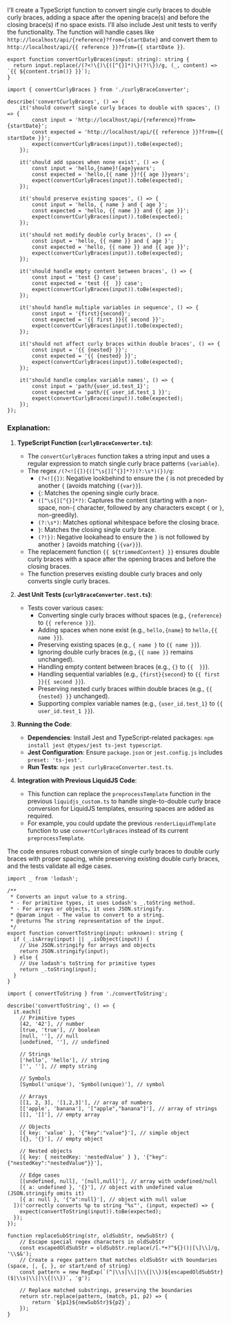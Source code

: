 I'll create a TypeScript function to convert single curly braces to double curly braces, adding a space after the opening brace(s) and before the closing brace(s) if no space exists. I'll also include Jest unit tests to verify the functionality. The function will handle cases like `http://localhost/api/{reference}?from={startDate}` and convert them to `http://localhost/api/{{ reference }}?from={{ startDate }}`.

```
export function convertCurlyBraces(input: string): string {
  return input.replace(/(?<!\{)\{([^{}]*)\}(?!\})/g, (_, content) => `{{ ${content.trim()} }}`);
}
```

```
import { convertCurlyBraces } from './curlyBraceConverter';

describe('convertCurlyBraces', () => {
    it('should convert single curly braces to double with spaces', () => {
        const input = 'http://localhost/api/{reference}?from={startDate}';
        const expected = 'http://localhost/api/{{ reference }}?from={{ startDate }}';
        expect(convertCurlyBraces(input)).toBe(expected);
    });

    it('should add spaces when none exist', () => {
        const input = 'hello,{name}!{age}years';
        const expected = 'hello,{{ name }}!{{ age }}years';
        expect(convertCurlyBraces(input)).toBe(expected);
    });

    it('should preserve existing spaces', () => {
        const input = 'hello, { name } and { age }';
        const expected = 'hello, {{ name }} and {{ age }}';
        expect(convertCurlyBraces(input)).toBe(expected);
    });

    it('should not modify double curly braces', () => {
        const input = 'hello, {{ name }} and { age }';
        const expected = 'hello, {{ name }} and {{ age }}';
        expect(convertCurlyBraces(input)).toBe(expected);
    });

    it('should handle empty content between braces', () => {
        const input = 'test {} case';
        const expected = 'test {{  }} case';
        expect(convertCurlyBraces(input)).toBe(expected);
    });

    it('should handle multiple variables in sequence', () => {
        const input = '{first}{second}';
        const expected = '{{ first }}{{ second }}';
        expect(convertCurlyBraces(input)).toBe(expected);
    });

    it('should not affect curly braces within double braces', () => {
        const input = '{{ {nested} }}';
        const expected = '{{ {nested} }}';
        expect(convertCurlyBraces(input)).toBe(expected);
    });

    it('should handle complex variable names', () => {
        const input = 'path/{user_id.test_1}';
        const expected = 'path/{{ user_id.test_1 }}';
        expect(convertCurlyBraces(input)).toBe(expected);
    });
});
```

### Explanation:
1. **TypeScript Function (`curlyBraceConverter.ts`)**:
   - The `convertCurlyBraces` function takes a string input and uses a regular expression to match single curly brace patterns `{variable}`.
   - The regex `/(?<![{]){([^\s{][^{}]*?)(?:\s*)(})/g`:
     - `(?<![{])`: Negative lookbehind to ensure the `{` is not preceded by another `{` (avoids matching `{{var}}`).
     - `{`: Matches the opening single curly brace.
     - `([^\s{][^{}]*?)`: Captures the content (starting with a non-space, non-`{` character, followed by any characters except `{` or `}`, non-greedily).
     - `(?:\s*)`: Matches optional whitespace before the closing brace.
     - `}`: Matches the closing single curly brace.
     - `(?!})`: Negative lookahead to ensure the `}` is not followed by another `}` (avoids matching `{{var}}`).
   - The replacement function `{{ ${trimmedContent} }}` ensures double curly braces with a space after the opening braces and before the closing braces.
   - The function preserves existing double curly braces and only converts single curly braces.

2. **Jest Unit Tests (`curlyBraceConverter.test.ts`)**:
   - Tests cover various cases:
     - Converting single curly braces without spaces (e.g., `{reference}` to `{{ reference }}`).
     - Adding spaces when none exist (e.g., `hello,{name}` to `hello,{{ name }}`).
     - Preserving existing spaces (e.g., `{ name }` to `{{ name }}`).
     - Ignoring double curly braces (e.g., `{{ name }}` remains unchanged).
     - Handling empty content between braces (e.g., `{}` to `{{  }}`).
     - Handling sequential variables (e.g., `{first}{second}` to `{{ first }}{{ second }}`).
     - Preserving nested curly braces within double braces (e.g., `{{ {nested} }}` unchanged).
     - Supporting complex variable names (e.g., `{user_id.test_1}` to `{{ user_id.test_1 }}`).

3. **Running the Code**:
   - **Dependencies**: Install Jest and TypeScript-related packages: `npm install jest @types/jest ts-jest typescript`.
   - **Jest Configuration**: Ensure `package.json` or `jest.config.js` includes `preset: 'ts-jest'`.
   - **Run Tests**: `npx jest curlyBraceConverter.test.ts`.

4. **Integration with Previous LiquidJS Code**:
   - This function can replace the `preprocessTemplate` function in the previous `liquidjs_custom.ts` to handle single-to-double curly brace conversion for LiquidJS templates, ensuring spaces are added as required.
   - For example, you could update the previous `renderLiquidTemplate` function to use `convertCurlyBraces` instead of its current `preprocessTemplate`.

The code ensures robust conversion of single curly braces to double curly braces with proper spacing, while preserving existing double curly braces, and the tests validate all edge cases.


```
import _ from 'lodash';

/**
 * Converts an input value to a string.
 * - For primitive types, it uses Lodash's _.toString method.
 * - For arrays or objects, it uses JSON.stringify.
 * @param input - The value to convert to a string.
 * @returns The string representation of the input.
 */
export function convertToString(input: unknown): string {
  if (_.isArray(input) || _.isObject(input)) {
    // Use JSON.stringify for arrays and objects
    return JSON.stringify(input);
  } else {
    // Use lodash's toString for primitive types
    return _.toString(input);
  }
}
```

```
import { convertToString } from './convertToString';

describe('convertToString', () => {
  it.each([
    // Primitive types
    [42, '42'], // number
    [true, 'true'], // boolean
    [null, ''], // null
    [undefined, ''], // undefined

    // Strings
    ['hello', 'hello'], // string
    ['', ''], // empty string

    // Symbols
    [Symbol('unique'), 'Symbol(unique)'], // symbol

    // Arrays
    [[1, 2, 3], '[1,2,3]'], // array of numbers
    [['apple', 'banana'], '["apple","banana"]'], // array of strings
    [[], '[]'], // empty array

    // Objects
    [{ key: 'value' }, '{"key":"value"}'], // simple object
    [{}, '{}'], // empty object

    // Nested objects
    [{ key: { nestedKey: 'nestedValue' } }, '{"key":{"nestedKey":"nestedValue"}}'],

    // Edge cases
    [[undefined, null], '[null,null]'], // array with undefined/null
    [{ a: undefined }, '{}'], // object with undefined value (JSON.stringify omits it)
    [{ a: null }, '{"a":null}'], // object with null value
  ])('correctly converts %p to string "%s"', (input, expected) => {
    expect(convertToString(input)).toBe(expected);
  });
});
```

```
function replaceSubString(str, oldSubStr, newSubStr) {
    // Escape special regex characters in oldSubStr
    const escapedOldSubStr = oldSubStr.replace(/[.*+?^${}()|[\]\\]/g, '\\$&');
    // Create a regex pattern that matches oldSubStr with boundaries (space, |, {, }, or start/end of string)
    const pattern = new RegExp(`(^|\\s|\\||\\{|\\})${escapedOldSubStr}($|\\s|\\||\\{|\\})`, 'g');
    
    // Replace matched substrings, preserving the boundaries
    return str.replace(pattern, (match, p1, p2) => {
        return `${p1}${newSubStr}${p2}`;
    });
}
```

